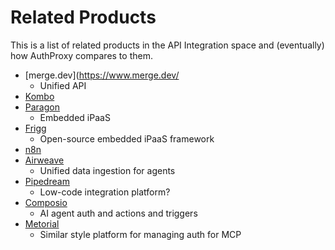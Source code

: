 # Related Products

This is a list of related products in the API Integration space and (eventually) how AuthProxy compares to them.

* [merge.dev](https://www.merge.dev/
  * Unified API
* [Kombo](https://www.kombo.dev/)
* [Paragon](https://www.useparagon.com/)
  * Embedded iPaaS
* [Frigg](https://friggframework.org/)
  * Open-source embedded iPaaS framework
* [n8n](https://n8n.io/)
* [Airweave](https://github.com/airweave-ai/airweave)
  * Unified data ingestion for agents
* [Pipedream](https://pipedream.com/)
  * Low-code integration platform?
* [Composio](https://composio.dev)
  * AI agent auth and actions and triggers
* [Metorial](https://github.com/metorial/metorial)
  * Similar style platform for managing auth for MCP
